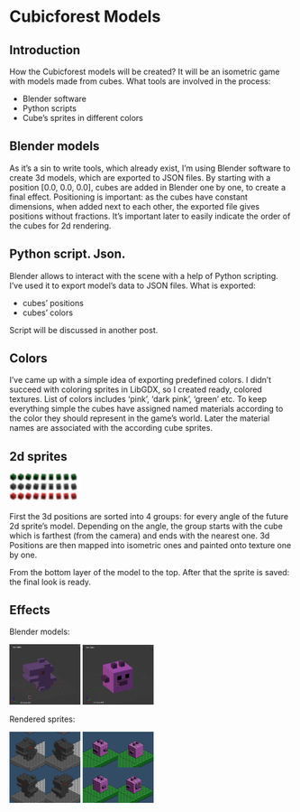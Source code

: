 # Cubicforest Models

## Introduction

How the Cubicforest models will be created? It will be an isometric game with models made from cubes. What tools are involved in the process:

- Blender software
- Python scripts
- Cube’s sprites in different colors

## Blender models

As it’s a sin to write tools, which already exist, I’m using Blender software to create 3d models, which are exported to JSON files. By starting with a position [0.0, 0.0, 0.0], cubes are added in Blender one by one, to create a final effect. Positioning is important: as the cubes have constant dimensions, when added next to each other, the exported file gives positions without fractions. It’s important later to easily indicate the order of the cubes for 2d rendering.

## Python script. Json.

Blender allows to interact with the scene with a help of Python scripting. I’ve used it to export model’s data to JSON files. What is exported:

- cubes’ positions
- cubes’ colors

Script will be discussed in another post.

## Colors

I’ve came up with a simple idea of exporting predefined colors. I didn’t succeed with coloring sprites in LibGDX, so I created ready, colored textures. List of colors includes ‘pink’, ‘dark pink’, ‘green’ etc. To keep everything simple the cubes have assigned named materials according to the color they should represent in the game’s world. Later the material names are associated with the according cube sprites.

## 2d sprites

<img src="./img/01.png" width=25%>

First the 3d positions are sorted into 4 groups: for every angle of the future 2d sprite’s model. Depending on the angle, the group starts with the cube which is farthest (from the camera) and ends with the nearest one. 3d Positions are then mapped into isometric ones and painted onto texture one by one.

From the bottom layer of the model to the top. After that the sprite is saved: the final look is ready.

## Effects

Blender models:

<img src="./img/02.jpg" width="25%">
<img src="./img/03.jpg" width="25%">

Rendered sprites:

<img src="./img/04.png" width="25%">
<img src="./img/05.png" width="25%">
